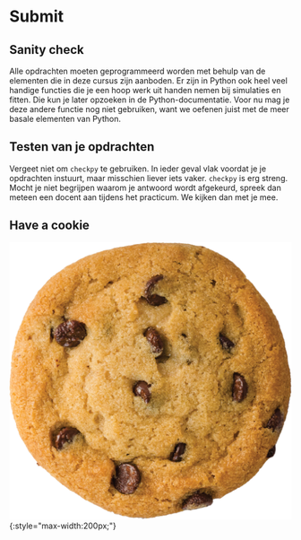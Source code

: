 # Submit

## Sanity check

Alle opdrachten moeten geprogrammeerd worden met behulp van de elementen die in deze cursus zijn aanboden. Er zijn in Python ook heel veel handige functies die je een hoop werk uit handen nemen bij simulaties en fitten. Die kun je later opzoeken in de Python-documentatie. Voor nu mag je deze andere functie nog niet gebruiken, want we oefenen juist met de meer basale elementen van Python.

## Testen van je opdrachten

Vergeet niet om `checkpy` te gebruiken. In ieder geval vlak voordat je je opdrachten instuurt, maar misschien liever iets vaker. `checkpy` is erg streng. Mocht je niet begrijpen waarom je antwoord wordt afgekeurd, spreek dan meteen een docent aan tijdens het practicum. We kijken dan met je mee.

## Have a cookie

![](cookie.png){:style="max-width:200px;"}
